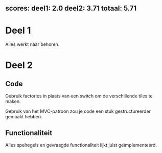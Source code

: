 scores:
  deel1: 2.0
  deel2: 3.71
  totaal: 5.71
---

# Deel 1

Alles werkt naar behoren.

# Deel 2

## Code

Gebruik factories in plaats van een switch om de verschillende tiles te maken.

Gebruik van het MVC-patroon zou je code een stuk gestructureerder gemaakt hebben.

## Functionaliteit

Alles spelregels en gevraagde functionaliteit lijkt juist geïmplementeerd.

